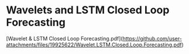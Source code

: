 # $\textsf{Wavelets and LSTM Closed Loop Forecasting}$
$\textsf{[Wavelet & LSTM Closed Loop Forecasting.pdf]}$(https://github.com/user-attachments/files/19925622/Wavelet.LSTM.Closed.Loop.Forecasting.pdf)

